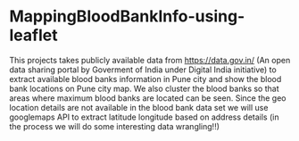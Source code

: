 # MappingBloodBankInfo-using-leaflet

This projects takes publicly available data from https://data.gov.in/ (An open data sharing portal by Goverment of India under Digital India initiative) to extract available blood banks information in Pune city and show the blood bank locations on Pune city map. We also cluster the blood banks so that areas where maximum blood banks are located can be seen. Since the geo location details are not available in the blood bank data set we will use googlemaps API to extract latitude longitude based on address details (in the process we will do some interesting data wrangling!!)
